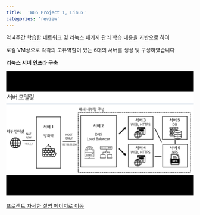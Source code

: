 ```yaml
---
title:  'W05 Project 1, Linux'
categories: 'review'
---
```


약 4주간 학습한 네트워크 및 리눅스 패키지 관리 학습 내용을 기반으로 하여

로컬 VM상으로 각각의 고유역할이 있는 6대의 서버를 생성 및 구성하였습니다

**리눅스 서버 인프라 구축**

![pjt1](/assets/showcase/minipjt1/thumb_main.png)

[프로젝트 자세한 설명 페이지로 이동](https://nasir17git.github.io/showcase/pjt1/)
